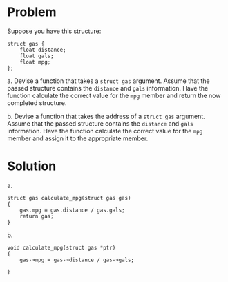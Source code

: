 # Problem
Suppose you have this structure:
```
struct gas {
    float distance;
    float gals;
    float mpg;
};
```

a. Devise a function that takes a `struct gas` argument. Assume that the passed
structure contains the `distance` and `gals` information. Have the function
calculate the correct value for the `mpg` member and return the now completed
structure.

b. Devise a function that takes the address of a `struct gas` argument. Assume
that the passed structure contains the `distance` and `gals` information. Have
the function calculate the correct value for the `mpg` member and assign it to the
appropriate member.
# Solution
a.

```
struct gas calculate_mpg(struct gas gas)
{
    gas.mpg = gas.distance / gas.gals;
    return gas;
}
```

b.

```
void calculate_mpg(struct gas *ptr)
{
    gas->mpg = gas->distance / gas->gals;

}
```
